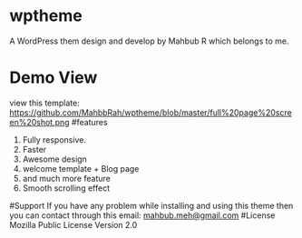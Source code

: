 # wptheme
A WordPress them design and develop by Mahbub R which belongs to me.
# Demo View
view this template: https://github.com/MahbbRah/wptheme/blob/master/full%20page%20screen%20shot.png
#features

1. Fully responsive.
2. Faster
3. Awesome design
4. welcome template + Blog page
5. and much more feature
6. Smooth scrolling effect

#Support
If you have any problem while installing and using this theme then you can contact through this email: mahbub.meh@gmail.com
#License
Mozilla Public License Version 2.0